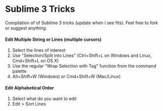 # Sublime 3 Tricks
Compilation of of Sublime 3 tricks (update when I see fits). Feel free to fork or suggest anything.


#### Edit Multiple String or Lines (multiple cursors)
1. Select the lines of interest
2. Use "Selection/Split into Lines" (Ctrl+Shift+L on Windows and Linux, Cmd+Shift+L on OS X)
3. Use the regular "Wrap Selection with Tag" function from the command palette
4. Alt+Shift+W (Windows) or Cmd+Shift+W (Mac/Linux)

#### Edit Alphabetical Order
1. Select what do you want to edit
2. Edit > Sort Lines
